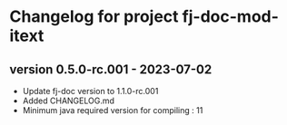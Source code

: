 # Changelog for project fj-doc-mod-itext

## version 0.5.0-rc.001 - 2023-07-02
* Update fj-doc version to 1.1.0-rc.001
* Added CHANGELOG.md
* Minimum java required version for compiling : 11